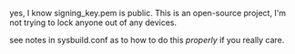 yes, I know signing_key.pem is public. This is an open-source project, I'm not trying to lock anyone out of any devices.

see notes in sysbuild.conf as to how to do this _properly_ if you really care.

